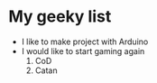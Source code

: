 # My geeky list

* I like to make project with Arduino
* I would like to start gaming again
  1. CoD
  2. Catan
 
